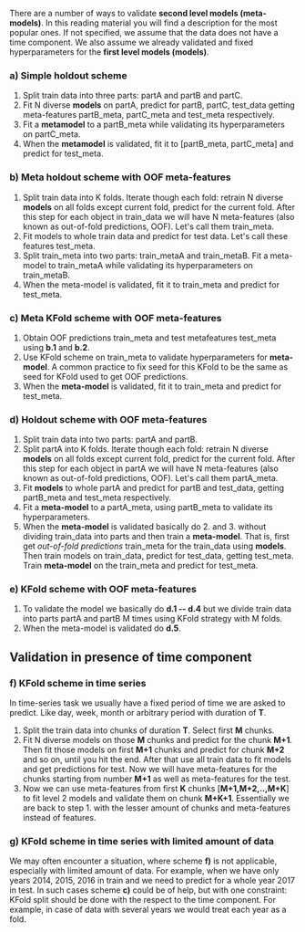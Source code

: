 There are a number of ways to validate **second level models (meta-models)**. In this reading material you will find a description for the most popular ones. If not specified, we assume that the data does not have a time component. We also assume we already validated and fixed hyperparameters for the **first level models (models)**.

### a) Simple holdout scheme

1. Split train data into three parts: partA and partB and partC.
2. Fit N diverse **models** on partA, predict for partB, partC, test\_data getting meta-features partB\_meta, partC\_meta and test\_meta respectively.
3. Fit a **metamodel** to a partB\_meta while validating its hyperparameters on partC\_meta.
4. When the **metamodel** is validated, fit it to \[partB\_meta, partC\_meta\] and predict for test\_meta.

### b) Meta holdout scheme with OOF meta-features

1. Split train data into K folds. Iterate though each fold: retrain N diverse **models** on all folds except current fold, predict for the current fold. After this step for each object in train\_data we will have N meta-features (also known as out-of-fold predictions, OOF). Let's call them train\_meta.
2. Fit models to whole train data and predict for test data. Let's call these features test\_meta.
3. Split train\_meta into two parts: train\_metaA and train\_metaB. Fit a meta-model to train\_metaA while validating its hyperparameters on train\_metaB.
4. When the meta-model is validated, fit it to train\_meta and predict for test\_meta.

### c) Meta KFold scheme with OOF meta-features

1. Obtain OOF predictions train\_meta and test metafeatures test\_meta using **b.1** and **b.2**.
2. Use KFold scheme on train\_meta to validate hyperparameters for **meta-model**. A common practice to fix seed for this KFold to be the same as seed for KFold used to get OOF predictions.
3. When the **meta-model** is validated, fit it to train\_meta and predict for test\_meta.

### d) Holdout scheme with OOF meta-features

1. Split train data into two parts: partA and partB.
2. Split partA into K folds. Iterate though each fold: retrain N diverse **models** on all folds except current fold, predict for the current fold. After this step for each object in partA we will have N meta-features (also known as out-of-fold predictions, OOF). Let's call them partA\_meta.
3. Fit **models** to whole partA and predict for partB and test\_data, getting partB\_meta and test\_meta respectively.
4. Fit a **meta-model** to a partA\_meta, using partB\_meta to validate its hyperparameters.
5. When the **meta-model** is validated basically do 2. and 3. without dividing train\_data into parts and then train a **meta-model**. That is, first get *out-of-fold predictions* train\_meta for the train\_data using **models**. Then train models on train\_data, predict for test\_data, getting test\_meta. Train **meta-model** on the train\_meta and predict for test\_meta.

### e) KFold scheme with OOF meta-features

1. To validate the model we basically do **d.1 -- d.4** but we divide train data into parts partA and partB M times using KFold strategy with M folds.
2. When the meta-model is validated do **d.5**.

## Validation in presence of time component

### f) KFold scheme in time series

In time-series task we usually have a fixed period of time we are asked to predict. Like day, week, month or arbitrary period with duration of **T**.

1. Split the train data into chunks of duration **T**. Select first **M** chunks.
2. Fit N diverse models on those **M** chunks and predict for the chunk **M+1**. Then fit those models on first **M+1** chunks and predict for chunk **M+2** and so on, until you hit the end. After that use all train data to fit models and get predictions for test. Now we will have meta-features for the chunks starting from number **M+1** as well as meta-features for the test.
3. Now we can use meta-features from first **K** chunks \[**M+1,M+2,..,M+K**\] to fit level 2 models and validate them on chunk **M+K+1**. Essentially we are back to step 1. with the lesser amount of chunks and meta-features instead of features.

### g) KFold scheme in time series with limited amount of data

We may often encounter a situation, where scheme **f)** is not applicable, especially with limited amount of data. For example, when we have only years 2014, 2015, 2016 in train and we need to predict for a whole year 2017 in test. In such cases scheme **c)** could be of help, but with one constraint: KFold split should be done with the respect to the time component. For example, in case of data with several years we would treat each year as a fold.


